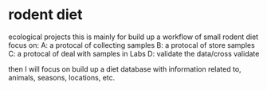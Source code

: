 # rodent diet
ecological projects
this is mainly for build up a workflow of small rodent diet
focus on:
A: a protocal of collecting samples
B: a protocal of store samples
C: a protocal of deal with samples in Labs
D: validate the data/cross validate

then I will focus on build up a diet database with information related to, animals, seasons, locations, etc.
